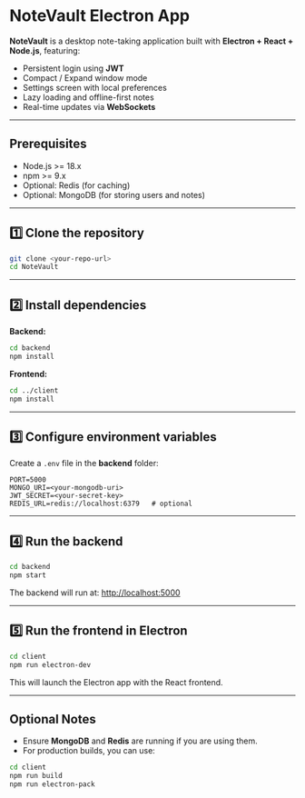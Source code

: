 # NoteVault Electron App

**NoteVault** is a desktop note-taking application built with **Electron + React + Node.js**, featuring:

- Persistent login using **JWT**
- Compact / Expand window mode
- Settings screen with local preferences
- Lazy loading and offline-first notes
- Real-time updates via **WebSockets**

---

## Prerequisites

- Node.js >= 18.x
- npm >= 9.x
- Optional: Redis (for caching)
- Optional: MongoDB (for storing users and notes)

---

## 1️⃣ Clone the repository

```bash
git clone <your-repo-url>
cd NoteVault
````

---

## 2️⃣ Install dependencies

**Backend:**

```bash
cd backend
npm install
```

**Frontend:**

```bash
cd ../client
npm install
```

---

## 3️⃣ Configure environment variables

Create a `.env` file in the **backend** folder:

```env
PORT=5000
MONGO_URI=<your-mongodb-uri>
JWT_SECRET=<your-secret-key>
REDIS_URL=redis://localhost:6379   # optional
```

---

## 4️⃣ Run the backend

```bash
cd backend
npm start
```

The backend will run at: [http://localhost:5000](http://localhost:5000)

---

## 5️⃣ Run the frontend in Electron

```bash
cd client
npm run electron-dev
```

This will launch the Electron app with the React frontend.

---

## Optional Notes

* Ensure **MongoDB** and **Redis** are running if you are using them.
* For production builds, you can use:

```bash
cd client
npm run build
npm run electron-pack
```


